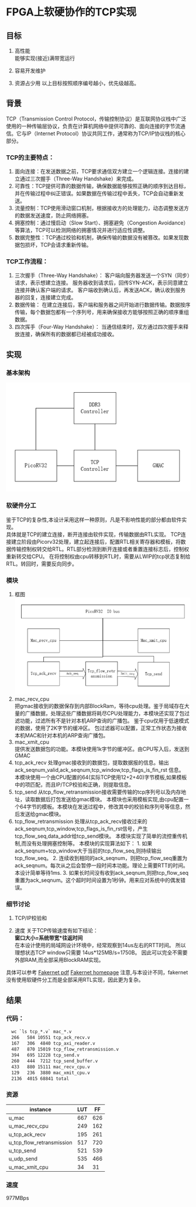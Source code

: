 # FPGA上软硬协作的TCP实现
## 目标
   1. 高性能  
   能够实现(接近)满带宽运行
   2. 容易开发维护 
   
   3. 资源占少用
   以上目标按照顺序编号越小，优先级越高。
## 背景  
TCP（Transmission Control Protocol，传输控制协议）是互联网协议栈中广泛使用的一种传输层协议，负责在计算机网络中提供可靠的、面向连接的字节流通信。它与IP（Internet Protocol）协议共同工作，通常称为TCP/IP协议栈的核心部分。
### TCP的主要特点：
 1. 面向连接：在发送数据之前，TCP要求通信双方建立一个逻辑连接。连接的建立通过三次握手（Three-Way Handshake）来完成。
 2. 可靠性：TCP提供可靠的数据传输，确保数据能够按照正确的顺序到达目标，并在传输过程中纠正错误。如果数据在传输过程中丢失，TCP会自动重新发送。
 3. 流量控制：TCP使用滑动窗口机制，根据接收方的处理能力，动态调整发送方的数据发送速度，防止网络拥塞。
 4. 拥塞控制：通过慢启动（Slow Start）、拥塞避免（Congestion Avoidance）等算法，TCP可以检测网络的拥塞情况并进行适应性调整。
 5. 数据完整性：TCP通过校验和机制，确保传输的数据没有被篡改。如果发现数据包损坏，TCP会请求重新传输。
### TCP工作流程：
1. 三次握手（Three-Way Handshake）：
客户端向服务器发送一个SYN（同步）请求，表示想建立连接。
服务器收到请求后，回传SYN-ACK，表示同意建立连接并确认客户端的请求。
客户端收到确认后，再发送ACK，确认收到服务器的回复，连接建立完成。
2. 数据传输：
在建立连接后，客户端和服务器之间开始进行数据传输。数据按序传输，每个数据包都有一个序列号，用来确保接收方能够按照正确的顺序重组数据。
3. 四次挥手（Four-Way Handshake）：
当通信结束时，双方通过四次握手来释放连接，确保所有的数据都已经被成功接收。 
## 实现
### 基本架构
![tcp_block1](tcp_block1.png)
### 软硬件分工
   鉴于TCP的复杂性,本设计采用这样一种原则，凡是不影响性能的部分都由软件实现。  
   具体就是TCP的建立连接，断开连接由软件实现，传输数据由RTL实现。
   TCP连接建立阶段由Picorv32处理，建立起连接后，配置RTL相关寄存器和模板，将数据传输控制权转交给RTL。RTL部分检测到断开连接或者重置连接标志后，控制权重新转交给CPU。
   在将控制权由cpu转移到RTL时，需要从LWIP的tcp状态复制给RTL。转回时，需要反向同步。
### 模块
  1.  框图  
   ![tcp_block2](tcp_block2.png)  
  2. mac_recv_cpu  
    把gmac接收到的数据保存到内部BlockRam，等待cpu处理。鉴于局域存在大量的广播数据，处理这些广播数据将耗尽CPU处理能力，本模块还实现了包过滤功能，过滤所有不是针对本机ARP查询的广播包。
    鉴于cpu仅用于低速模式的数据，使用了2K字节的缓冲区。
    包过滤器可以配置，正常工作状态为接收本机MAC和针对本机的ARP查询广播包。
  3. mac_xmit_cpu  
    提供发送数据包的功能。本模块使用1k字节的缓冲区。由CPU写入后，发送到GMAC
  4. tcp_ack_recv
    处理gmac接收到的数据包，提取数据报的信息。输出 ack_seqnum_valid,ack_seqnum,tcp_window,tcp_flags_is_fin_rst 信息。    
    本模块使用一个由CPU配置的64(实际TCP使用12+2+40)字节模板,如果模板中的项匹配，而且IP/TCP校验和正确，则提取信息。
  5. tcp_send
    从tcp_flow_retransmission接收需要传输的tcp序列号以及内存地址，读取数据后打包发送给gmac模块。
    本模块也采用模板实现,由cpu配置一个64字节的模板。本模块在发送过程中，修改其中的校验和序列号等信息，然后发送给gmac模块。
  6. tcp_flow_retransmission
    处理从tcp_ack_recv接收过来的ack_seqnum,tcp_window,tcp_flags_is_fin_rst信号，产生 tcp_flow_seq,data_addr给tcp_send模块。
    本模块实现了简单的流控重传机制,而没有处理拥塞控制等。
    本模块的实现算法如下：
    1.  如果ack_seqnum+tcp_window大于当前的tcp_flow_seq,则持续输出tcp_flow_seq。
    2. 连续收到相同的ack_seqnum，则把tcp_flow_seq重置为ack_seqnum。每次从之后会暂停一段时间本功能。理论上需要RTT的时间。本设计简单等待1ms.
    3. 如果长时间没有收到ack_seqnum,则把tcp_flow_seq重置为ack_seqnum。这个超时时间设置为1秒钟。用来应对系统中的偶发错误。

### 细节讨论
  1. TCP/IP校验和
     
  2. 速度
    关于TCP传输速度有如下结论：  
    **窗口大小=系统带宽*往返时间**   
    在本设计使用的局域网设计环境中，经常观察到14us左右的RTT时间。
    所以理想状态TCP window只需要 14us*125MB/s=1750B。
    因此可以完全不需要外部RAM,而全部采用BlockRAM实现。

 具体可以参考
  [Fakernet pdf](https://arxiv.org/abs/2003.12527)   [Fakernet homepage](https://fy.chalmers.se/~f96hajo/fakernet/)
  注意,与本设计不同，fakernet没有使用软硬件分工而是全部采用RTL实现，因此更为复杂。
## 结果
  ### 代码：
``` shell
  wc `ls tcp_*.v` mac_*.v
  266   584 10551 tcp_ack_recv.v
  167   306  4840 tcp_axi_reader.v
  487   870 15019 tcp_flow_retransmission.v
  394   695 12228 tcp_send.v
  260   444  7212 tcp_send_buffer.v
  433   880 15111 mac_recv_cpu.v
  129   236  3880 mac_xmit_cpu.v
  2136  4015 68841 total
``` 
### 资源  

| instance | LUT | FF |
| --- | --- | --- |
| u_mac   | 667       | 626       |
| u_mac_recv_cpu | 249 | 162       |
| u_tcp_ack_recv | 195       | 261       |
| u_tcp_flow_retransmission  | 517       | 720       |
| u_tcp_send     | 521       | 539       |
| u_udp_send     | 535       | 466       |
| u_mac_xmit_cpu | 34        | 31        |

### 速度

  977MBps